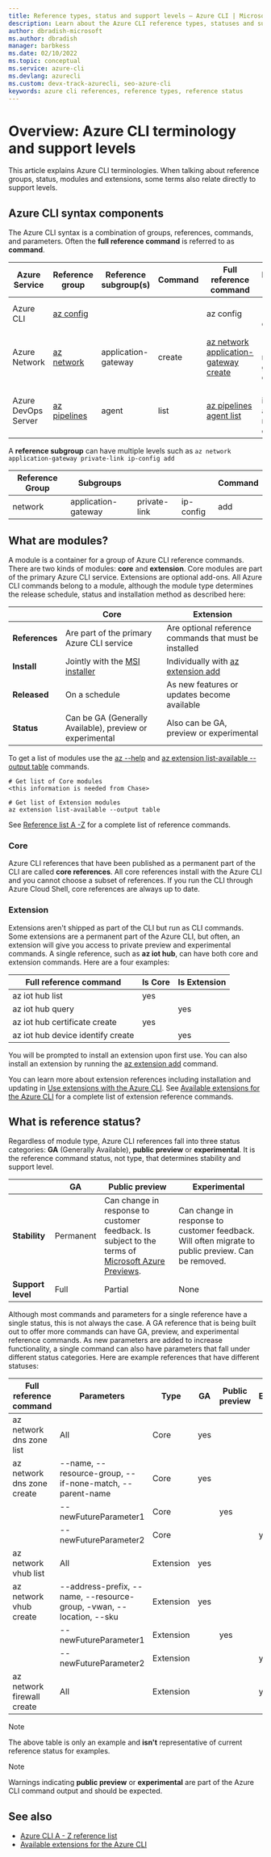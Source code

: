 ```yaml
---
title: Reference types, status and support levels – Azure CLI | Microsoft Docs
description: Learn about the Azure CLI reference types, statuses and support levels
author: dbradish-microsoft
ms.author: dbradish
manager: barbkess
ms.date: 02/10/2022
ms.topic: conceptual
ms.service: azure-cli
ms.devlang: azurecli
ms.custom: devx-track-azurecli, seo-azure-cli
keywords: azure cli references, reference types, reference status
---
```


# Overview: Azure CLI terminology and support levels

This article explains Azure CLI terminologies.  When talking about reference groups, status, modules and extensions, some terms also relate directly to support levels.

## Azure CLI syntax components

The Azure CLI syntax is a combination of groups, references, commands, and parameters. Often the **full reference command** is referred to as **command**.

| Azure Service | Reference group | Reference subgroup(s) | Command | Full reference command | Parameter Examples
|-|-|-|-|-|-|
| Azure CLI | [az config](/cli/azure/config) | | | az config | --local, --output -o
| Azure Network | [az network](/cli/azure/network) | application-gateway | create | [az network application-gateway create](/cli/azure/network/application-gateway#az-network-application-gateway-create) | --name, --resource-group, --capacity
| Azure DevOps Server | [az pipelines](/cli/azure/pipelines) | agent | list | [az pipelines agent list](/cli/azure/pipelines/agent) | --pool-id, --agent-name, --demands

A **reference subgroup** can have multiple levels such as `az network application-gateway private-link ip-config add`

| Reference Group | Subgroups | || Command|
|-|-|-|-|-|
|network|application-gateway|private-link|ip-config|add


## What are modules?

A module is a container for a group of Azure CLI reference commands.  There are two kinds of modules: **core** and **extension**.  Core modules are part of the primary Azure CLI service.  Extensions are optional add-ons.  All Azure CLI commands belong to a module, although the module type determines the release schedule, status and installation method as described here:

|                |                           Core                           |                       Extension                        |
| -------------- | -------------------------------------------------------- | ------------------------------------------------------ |
| **References** | Are part of the primary Azure CLI service                | Are optional reference commands that must be installed |
| **Install**    | Jointly with the [MSI installer]()                       | Individually with [az extension add]()                 |
| **Released**   | On a schedule                                            | As new features or updates become available            |
| **Status**     | Can be GA (Generally Available), preview or experimental | Also can be GA, preview or experimental                |

To get a list of modules use the [az --help]() and [az extension list-available --output table]() commands.

```azurecli-interactive
# Get list of Core modules
<this information is needed from Chase>

# Get list of Extension modules
az extension list-available --output table
```

See [Reference list A -Z](/cli/azure/reference-index) for a complete list of reference commands.

### Core

Azure CLI references that have been published as a permanent part of the CLI are called **core references**. All core references install with the Azure CLI and you cannot choose a subset of references. If you run the CLI through Azure Cloud Shell, core references are always up to date. 

### Extension

Extensions aren't shipped as part of the CLI but run as CLI commands. Some extensions are a permanent part of the Azure CLI, but often, an extension will give you access to private preview and experimental commands. A single reference, such as **az iot hub**, can have both core and extension commands.  Here are a four examples:

|      Full reference command       | Is Core | Is Extension |
| --------------------------------- | ------- | ------------ |
| az iot hub list                   | yes     |              |
| az iot hub query                  |         | yes          |
| az iot hub certificate create     | yes     |              |
| az iot hub device identify create |         | yes          |

You will be prompted to install an extension upon first use.  You can also install an extension by running the [az extension add](/cli/azure/extension#az-extension-add) command.

You can learn more about extension references including installation and updating in [Use extensions with the Azure CLI](azure-cli-extensions-overview.md).  See [Available extensions for the Azure CLI](azure-cli-extensions-list.md) for a complete list of extension reference commands.

## What is reference status?

Regardless of module type, Azure CLI references fall into three status categories: **GA** (Generally Available), **public preview** or **experimental**. It is the reference command status, not type, that determines stability and support level.

| | GA  | Public preview | Experimental
|-|-|-|-|
| **Stability** | Permanent | Can change in response to customer feedback. Is subject to the terms of [Microsoft Azure Previews](https://azure.microsoft.com/support/legal/preview-supplemental-terms/). | Can change in response to customer feedback. Will often migrate to public preview.  Can be removed.
| **Support level** | Full | Partial | None

Although most commands and parameters for a single reference have a single status, this is not always the case. A GA reference that is being built out to offer more commands can have GA, preview, and experimental reference commands. As new parameters are added to increase functionality, a single command can also have parameters that fall under different status categories. Here are example references that have different statuses:

|   Full reference command   |                              Parameters                              |   Type    | GA  | Public preview | Experimental |
| -------------------------- | -------------------------------------------------------------------- | --------- | --- | -------------- | ------------ |
| az network dns zone list   | All                                                                  | Core      | yes |                |              |
| az network dns zone create | --name, --resource-group, --if-none-match, --parent-name             | Core      | yes |                |              |
|                            | --newFutureParameter1                                                | Core      |     | yes            |              |
|                            | --newFutureParameter2                                                | Core      |     |                | yes          |
| az network vhub list       | All                                                                  | Extension | yes |                |              |
| az network vhub create     | --address-prefix, --name, --resource-group, -vwan, --location, --sku | Extension | yes |                |              |
|                            | --newFutureParameter1                                                | Extension |     | yes            |              |
|                            | --newFutureParameter2                                                | Extension |     |                | yes          |
| az network firewall create | All                                                                  | Extension |     |                | yes          |

> [!NOTE]
> The above table is only an example and **isn't** representative of current reference status for examples.

> [!NOTE]
> Warnings indicating **public preview** or **experimental** are part of the Azure CLI command output and should be expected.

## See also

- [Azure CLI A - Z reference list](/cli/azure/reference-index)
- [Available extensions for the Azure CLI](azure-cli-extensions-list.md)
